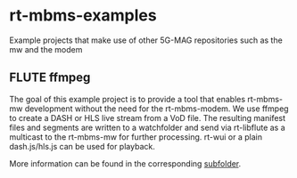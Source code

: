# rt-mbms-examples
Example projects that make use of other 5G-MAG repositories such as the mw and the modem

## FLUTE ffmpeg
The goal of this example project is to provide a tool that enables rt-mbms-mw development without the need for the rt-mbms-modem. We use ffmpeg to create a DASH or HLS live stream from a VoD file. The resulting manifest files and segments are written to a watchfolder and send via rt-libflute as a multicast to the rt-mbms-mw for further processing. rt-wui or a plain dash.js/hls.js can be used for playback.

More information can be found in the corresponding [subfolder](https://github.com/5G-MAG/rt-mbms-examples/tree/development/flute-ffmpeg).